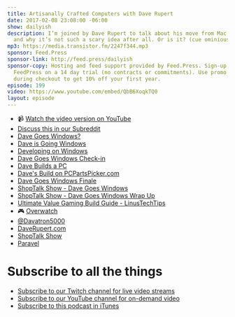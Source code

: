 ```yaml
---
title: Artisanally Crafted Computers with Dave Rupert
date: 2017-02-08 23:08:00 -06:00
show: dailyish
description: I’m joined by Dave Rupert to talk about his move from Mac to Windows
  and why it’s not such a scary idea after all. Or is it? (cue ominious music)
mp3: https://media.transistor.fm/2247f344.mp3
sponsor: Feed.Press
sponsor-link: http://feed.press/dailyish
sponsor-copy: Hosting and feed support provided by Feed.Press. Sign-up today and try
  FeedPress on a 14 day trial (no contracts or commitments). Use promo code * dailyish*
  during checkout to get 10% off your first year.
episode: 199
video: https://www.youtube.com/embed/QbB6XoqkTQ0
layout: episode
---
```


* 📹 [Watch the video version on YouTube](https://www.youtube.com/watch?v=QbB6XoqkTQ0)
* [Discuss this in our Subreddit](https://www.reddit.com/r/Goodstuff_fm/comments/5spp53/dailyish_199_artisanally_crafted_computers/)
* [Dave Goes Windows?](https://daverupert.com/2015/04/davegoeswindows/)
* [Dave is Going Windows](https://daverupert.com/2015/08/dave-is-going-windows/)
* [Developing on Windows](https://daverupert.com/2015/08/developing-on-windows/)
* [Dave Goes Windows Check-in](https://daverupert.com/2016/01/davegoeswindows-checkin/)
* [Dave Builds a PC](https://daverupert.com/2016/12/dave-builds-a-pc/)
* [Dave's Build on PCPartsPicker.com](https://pcpartpicker.com/user/davatron5000/saved/HGV3CJ)
* [Dave Goes Windows Finale](https://daverupert.com/2016/07/davegoeswindows-finale/)
* [ShopTalk Show - Dave Goes Windows](http://shoptalkshow.com/episodes/186-dave-goes-windows/)
* [ShopTalk Show - Dave Goes Windows Wrap Up](http://shoptalkshow.com/episodes/225-davegoeswindows-wrap/)
* [Ultimate Value Gaming Build Guide - LinusTechTips](https://www.youtube.com/watch?v=vbDiSMQ_L_k)
* 🎮 [Overwatch](https://playoverwatch.com/en-us/)
* [@Davatron5000](https://twitter.com/davatron5000)
* [DaveRupert.com](https://daverupert.com)
* [ShopTalk Show](http://shoptalkshow.com/)
* [Paravel](http://paravelinc.com)

# Subscribe to all the things

* [Subscribe to our Twitch channel for live video streams](https://www.twitch.tv/gsfm)
* [Subscribe to our YouTube channel for on-demand video](https://www.youtube.com/user/goodstuffdotfm)
* [Subscribe to this podcast in iTunes](https://itunes.apple.com/ca/podcast/pdcst/id815675012)
